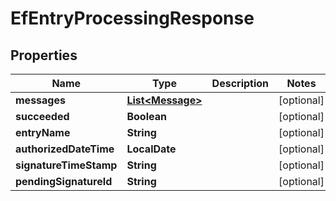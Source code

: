 

# EfEntryProcessingResponse


## Properties

| Name | Type | Description | Notes |
|------------ | ------------- | ------------- | -------------|
|**messages** | [**List&lt;Message&gt;**](Message.md) |  |  [optional] |
|**succeeded** | **Boolean** |  |  [optional] |
|**entryName** | **String** |  |  [optional] |
|**authorizedDateTime** | **LocalDate** |  |  [optional] |
|**signatureTimeStamp** | **String** |  |  [optional] |
|**pendingSignatureId** | **String** |  |  [optional] |



